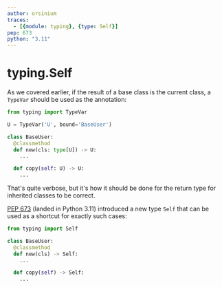 ```yaml
---
author: orsinium
traces:
  - [{module: typing}, {type: Self}]
pep: 673
python: "3.11"
---
```


# typing.Self

As we covered earlier, if the result of a base class is the current class, a `TypeVar` should be used as the annotation:

```python
from typing import TypeVar

U = TypeVar('U', bound='BaseUser')

class BaseUser:
  @classmethod
  def new(cls: type[U]) -> U:
    ...

  def copy(self: U) -> U:
    ...
```

That's quite verbose, but it's how it should be done for the return type for inherited classes to be correct.

[PEP 673](https://peps.python.org/pep-0673/) (landed in Python 3.11) introduced a new type `Self` that can be used as a shortcut for exactly such cases:

```python
from typing import Self

class BaseUser:
  @classmethod
  def new(cls) -> Self:
    ...

  def copy(self) -> Self:
    ...
```
